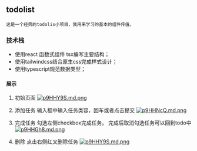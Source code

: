 ## todolist
    这是一个经典的todolis小项目，我用来学习的基本的组件传值。
### 技术栈
+ 使用react 函数式组件 tsx编写主要结构；
+ 使用tailwindcss结合原生css完成样式设计；
+ 使用typescript规范数据类型；


#### 展示

1.  初始页面
[![p9HHY9S.md.png](https://s1.ax1x.com/2023/05/25/p9HHY9S.md.png)](https://imgse.com/i/p9HHY9S)

2. 添加任务
输入框中输入任务类容，回车或者点击提交
[![p9HHNcQ.md.png](https://s1.ax1x.com/2023/05/25/p9HHNcQ.md.png)](https://imgse.com/i/p9HHNcQ)

3. 完成任务
勾选左侧checkbox完成任务。
完成后取消勾选任务可以回到todo中
[![p9HHGh8.md.png](https://s1.ax1x.com/2023/05/25/p9HHGh8.md.png)](https://imgse.com/i/p9HHGh8)

4. 删除
点击右侧红叉删除任务
[![p9HHY9S.md.png](https://s1.ax1x.com/2023/05/25/p9HHY9S.md.png)](https://imgse.com/i/p9HHY9S)